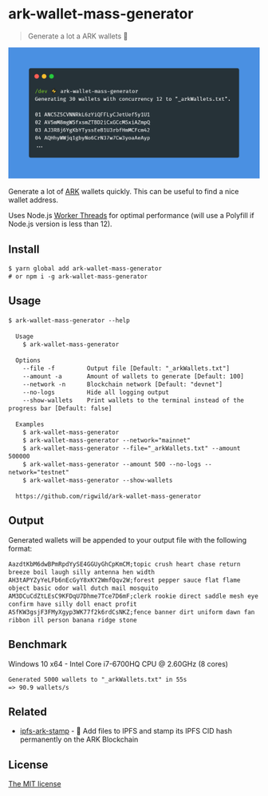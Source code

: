 # ark-wallet-mass-generator
> Generate a lot a ARK wallets 👛

![Screenshot](./screenshot.png)

Generate a lot of [ARK](https://ark.io/) wallets quickly. This can be useful to find a nice wallet address.

Uses Node.js [Worker Threads](https://nodejs.org/api/worker_threads.html) for optimal performance (will use a Polyfill if Node.js version is less than 12).

## Install
```
$ yarn global add ark-wallet-mass-generator
# or npm i -g ark-wallet-mass-generator
```

## Usage
```
$ ark-wallet-mass-generator --help

  Usage
    $ ark-wallet-mass-generator
  
  Options
    --file -f         Output file [Default: "_arkWallets.txt"]
    --amount -a       Amount of wallets to generate [Default: 100]
    --network -n      Blockchain network [Default: "devnet"]
    --no-logs         Hide all logging output
    --show-wallets    Print wallets to the terminal instead of the progress bar [Default: false]

  Examples
    $ ark-wallet-mass-generator
    $ ark-wallet-mass-generator --network="mainnet"
    $ ark-wallet-mass-generator --file="_arkWallets.txt" --amount 500000
    $ ark-wallet-mass-generator --amount 500 --no-logs --network="testnet"
    $ ark-wallet-mass-generator --show-wallets

  https://github.com/rigwild/ark-wallet-mass-generator
```

## Output
Generated wallets will be appended to your output file with the following format:

```
AazdtKbM6dwBPmRpdYySE4GGUyGhCpKmCM;topic crush heart chase return breeze boil laugh silly antenna hen width
AH3tAPYZyYeLFb6nEcGyY8xKY2WmfQqv2W;forest pepper sauce flat flame object basic odor wall dutch mail mosquito
AM3DCuCdZtLEsC9KFDqU7Dhme7Tce7D6mF;clerk rookie direct saddle mesh eye confirm have silly doll enact profit
ASfKW3gsjF3FMyXgyp3WK77f2k6rdCsNKZ;fence banner dirt uniform dawn fan ribbon ill person banana ridge stone
```

## Benchmark
Windows 10 x64 - Intel Core i7-6700HQ CPU @ 2.60GHz (8 cores)

```
Generated 5000 wallets to "_arkWallets.txt" in 55s
=> 90.9 wallets/s
```

## Related
 - [ipfs-ark-stamp](https://github.com/rigwild/ipfs-ark-stamp) - 📝 Add files to IPFS and stamp its IPFS CID hash permanently on the ARK Blockchain

## License
[The MIT license](./LICENSE)
